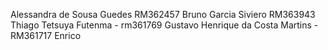 Alessandra de Sousa Guedes RM362457
Bruno Garcia Siviero RM363943
Thiago Tetsuya Futenma - rm361769
Gustavo Henrique da Costa Martins - RM361717
Enrico
